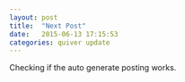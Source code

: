 ```yaml
---
layout: post
title:  "Next Post"
date:   2015-06-13 17:15:53
categories: quiver update
---
```

Checking if the auto generate posting works.